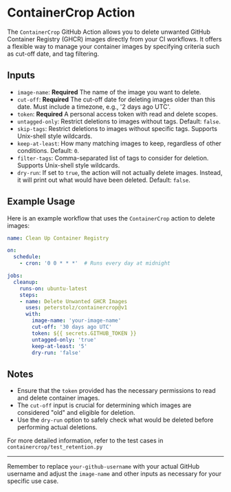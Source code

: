 # ContainerCrop Action
The `ContainerCrop` GitHub Action allows you to delete unwanted GitHub Container Registry (GHCR) images directly from your CI workflows. It offers a flexible way to manage your container images by specifying criteria such as cut-off date, and tag filtering.

## Inputs

- `image-name`: **Required** The name of the image you want to delete.
- `cut-off`: **Required** The cut-off date for deleting images older than this date. Must include a timezone, e.g., '2 days ago UTC'.
- `token`: **Required** A personal access token with read and delete scopes.
- `untagged-only`: Restrict deletions to images without tags. Default: `false`.
- `skip-tags`: Restrict deletions to images without specific tags. Supports Unix-shell style wildcards.
- `keep-at-least`: How many matching images to keep, regardless of other conditions. Default: `0`.
- `filter-tags`: Comma-separated list of tags to consider for deletion. Supports Unix-shell style wildcards.
- `dry-run`: If set to `true`, the action will not actually delete images. Instead, it will print out what would have been deleted. Default: `false`.

## Example Usage

Here is an example workflow that uses the `ContainerCrop` action to delete images:

```yaml
name: Clean Up Container Registry

on:
  schedule:
    - cron: '0 0 * * *'  # Runs every day at midnight

jobs:
  cleanup:
    runs-on: ubuntu-latest
    steps:
    - name: Delete Unwanted GHCR Images
      uses: peterstolz/containercrop@v1
      with:
        image-name: 'your-image-name'
        cut-off: '30 days ago UTC'
        token: ${{ secrets.GITHUB_TOKEN }}
        untagged-only: 'true'
        keep-at-least: '5'
        dry-run: 'false'
```

## Notes

- Ensure that the `token` provided has the necessary permissions to read and delete container images.
- The `cut-off` input is crucial for determining which images are considered "old" and eligible for deletion.
- Use the `dry-run` option to safely check what would be deleted before performing actual deletions.

For more detailed information, refer to the test cases in `containercrop/test_retention.py`

---

Remember to replace `your-github-username` with your actual GitHub username and adjust the `image-name` and other inputs as necessary for your specific use case.
